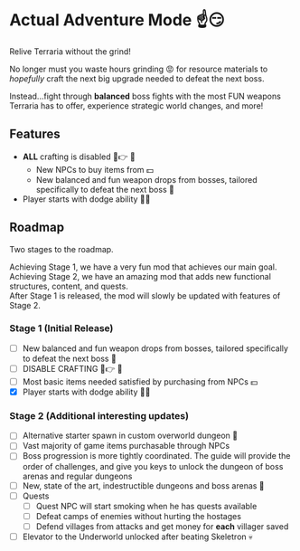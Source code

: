 # Actual Adventure Mode ☝😏

Relive Terraria without the grind! 

No longer must you waste hours grinding 😡 for resource materials to *hopefully* craft the next big upgrade needed to defeat the next boss.

Instead...fight through **balanced** boss fights with the most FUN weapons Terraria has to offer, experience strategic world changes, and more!

## Features

- **ALL** crafting is disabled 🤮👉 🔨
  - New NPCs to buy items from 💵
  - New balanced and fun weapon drops from bosses, tailored specifically to defeat the next boss 🎊
- Player starts with dodge ability 🏃‍♂️

## Roadmap

Two stages to the roadmap.

Achieving Stage 1, we have a very fun mod that achieves our main goal.  
Achieving Stage 2, we have an amazing mod that adds new functional structures, content, and quests.  
After Stage 1 is released, the mod will slowly be updated with features of Stage 2.  

### Stage 1 (Initial Release)

- [ ] New balanced and fun weapon drops from bosses, tailored specifically to defeat the next boss 🎊
- [ ] DISABLE CRAFTING 🤮👉 🔨
- [ ] Most basic items needed satisfied by purchasing from NPCs 💵
- [x] Player starts with dodge ability 🏃‍♂️

### Stage 2 (Additional interesting updates)

- [ ] Alternative starter spawn in custom overworld dungeon 🥊
- [ ] Vast majority of game items purchasable through NPCs
- [ ] Boss progression is more tightly coordinated. The guide will provide the order of challenges, and give you keys to unlock the dungeon of boss arenas and regular dungeons
- [ ] New, state of the art, indestructible dungeons and boss arenas 🧱
- [ ] Quests
  - [ ] Quest NPC will start smoking when he has quests available
  - [ ] Defeat camps of enemies without hurting the hostages
  - [ ] Defend villages from attacks and get money for **each** villager saved
- [ ] Elevator to the Underworld unlocked after beating Skeletron 💀
